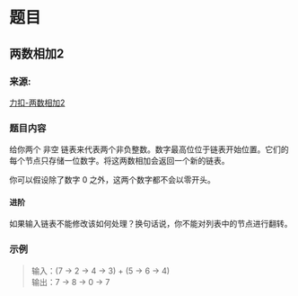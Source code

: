 # 题目

## 两数相加2

### 来源:

[力扣-两数相加2](https://leetcode-cn.com/problems/add-two-numbers-ii)

### 题目内容

给你两个 非空 链表来代表两个非负整数。数字最高位位于链表开始位置。它们的每个节点只存储一位数字。将这两数相加会返回一个新的链表。

你可以假设除了数字 0 之外，这两个数字都不会以零开头。

#### 进阶

如果输入链表不能修改该如何处理？换句话说，你不能对列表中的节点进行翻转。

### 示例

> 输入：(7 -> 2 -> 4 -> 3) + (5 -> 6 -> 4)<br>
> 输出：7 -> 8 -> 0 -> 7
